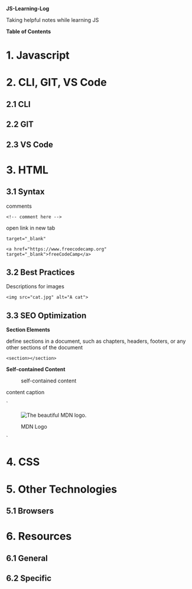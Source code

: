 **JS-Learning-Log**

Taking helpful notes while learning JS

**Table of Contents**

# 1. Javascript

# 2. CLI, GIT, VS Code

## 2.1 CLI

## 2.2 GIT

## 2.3 VS Code

# 3. HTML

## 3.1 Syntax

comments

`<!-- comment here -->`

open link in new tab

`target="_blank"`

`<a href="https://www.freecodecamp.org" target="_blank">freeCodeCamp</a>`

## 3.2 Best Practices

Descriptions for images

`<img src="cat.jpg" alt="A cat">`

## 3.3 SEO Optimization

**Section Elements**

define sections in a document, such as chapters, headers, footers, or any other sections of the document

`<section></section>`

**Self-contained Content**

<figure>self-contained content</figure>

<figcaption>content caption</figcaption>

`<figure>
  <img src="favicon-192x192.png" alt="The beautiful MDN logo." />
  <figcaption>MDN Logo</figcaption>
</figure>`

# 4. CSS

# 5. Other Technologies

## 5.1 Browsers

# 6. Resources

## 6.1 General

## 6.2 Specific
